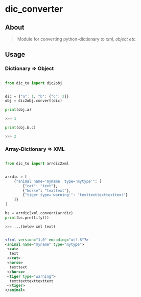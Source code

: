 # dic_converter


## About

> Module for converting python-dictionary to *xml, object etc.*


## Usage

### Dictionary => Object

```python

from dic_to import dic2obj


dic = {"a": 1, "b": {"c": 2}}
obj = dic2obj.convert(dic)

print(obj.a)

>>> 1

print(obj.b.c)

>>> 2

```

### Array-Dictionary => XML

```python

from dic_to import arrdic2xml


arrdic = [
    {"animal name='myname' type='mytype'": [
        {"cat": "text"},
        {"horse": "texttext"},
        {"tiger type='warning'": "texttexttexttexttext"}
    ]}
]

bs = arrdic2xml.convert(arrdic)
print(bs.prettify())

>>> ...(below xml text)

```

```xml

<?xml version="1.0" encoding="utf-8"?>
<animal name="myname" type="mytype">
 <cat>
  text
 </cat>
 <horse>
  texttext
 </horse>
 <tiger type="warning">
  texttexttexttexttext
 </tiger>
</animal>

```